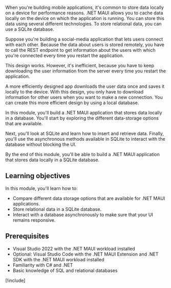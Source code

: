When you're building mobile applications, it's common to store data locally on a device for performance reasons. .NET MAUI allows you to cache data locally on the device on which the application is running. You can store this data using several different technologies. To store relational data, you can use a SQLite database.

Suppose you're building a social-media application that lets users connect with each other. Because the data about users is stored remotely, you have to call the REST endpoint to get information about the users with which you're connected every time you restart the application.

This design works. However, it's inefficient, because you have to keep downloading the user information from the server every time you restart the application.

A more efficiently designed app downloads the user data once and saves it locally to the device. With this design, you only have to download information for other users when you want to make a new connection. You can create this more efficient design by using a local database.

In this module, you'll build a .NET MAUI application that stores data locally in a database. You'll start by exploring the different data-storage options that are available.

Next, you'll look at SQLite and learn how to insert and retrieve data. Finally, you'll use the asynchronous methods available in SQLite to interact with the database without blocking the UI.

By the end of this module, you'll be able to build a .NET MAUI application that stores data locally in a SQLite database.

## Learning objectives

In this module, you'll learn how to:

- Compare different data storage options that are available for .NET MAUI applications.
- Store relational data in a SQLite database.
- Interact with a database asynchronously to make sure that your UI remains responsive.

## Prerequisites

- Visual Studio 2022 with the .NET MAUI workload installed
- Optional: Visual Studio Code with the .NET MAUI Extension and .NET SDK with the .NET MAUI workload installed
- Familiarity with C# and .NET
- Basic knowledge of SQL and relational databases

[!include[](../../../includes/install-dotnet-maui-workload.md)]
